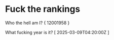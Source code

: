 # Fuck the rankings

Who the hell am I?
{ 12001958 }

What fucking year is it?
[ 2025-03-09T04:20:00Z ]
